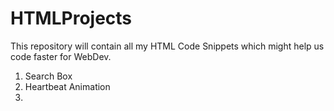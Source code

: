 # HTMLProjects
This repository will contain all my HTML Code Snippets which might help us code faster for WebDev.
1. Search Box
2. Heartbeat Animation
3. 
